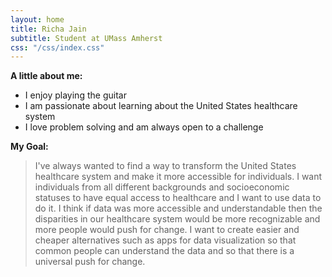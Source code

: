 ```yaml
---
layout: home
title: Richa Jain
subtitle: Student at UMass Amherst
css: "/css/index.css"
---
```


**A little about me:**
* I enjoy playing the guitar
* I am passionate about learning about the United States healthcare system 
* I love problem solving and am always open to a challenge

**My Goal:**
> I've always wanted to find a way to transform the United States healthcare system and make it more accessible for individuals. 
I want individuals from all different backgrounds and socioeconomic statuses to have equal access to healthcare and I want to use data to do it. 
I think if data was more accessible and understandable then the disparities in our healthcare system would be more recognizable and more people would push for change. I want to create easier and cheaper alternatives such as apps for data visualization so that common people can understand the data and so that there is a universal push for change. 
